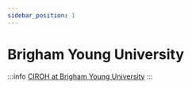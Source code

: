 ```yaml
---
sidebar_position: 1
---
```


# Brigham Young University

:::info
<a href="https://byu.edu">CIROH at Brigham Young University</a>
:::

